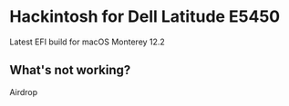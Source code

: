 # Hackintosh for Dell Latitude E5450

Latest EFI build for macOS Monterey 12.2

## What's not working?
Airdrop